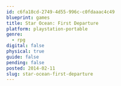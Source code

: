 ```yaml
---
id: c6fa18cd-2749-4d55-996c-c0fdaaac4c49
blueprint: games
title: Star Ocean: First Departure
platform: playstation-portable
genre:
  - rpg
digital: false
physical: true
guide: false
pending: false
posted: 2014-02-11
slug: star-ocean-first-departure
---
```

